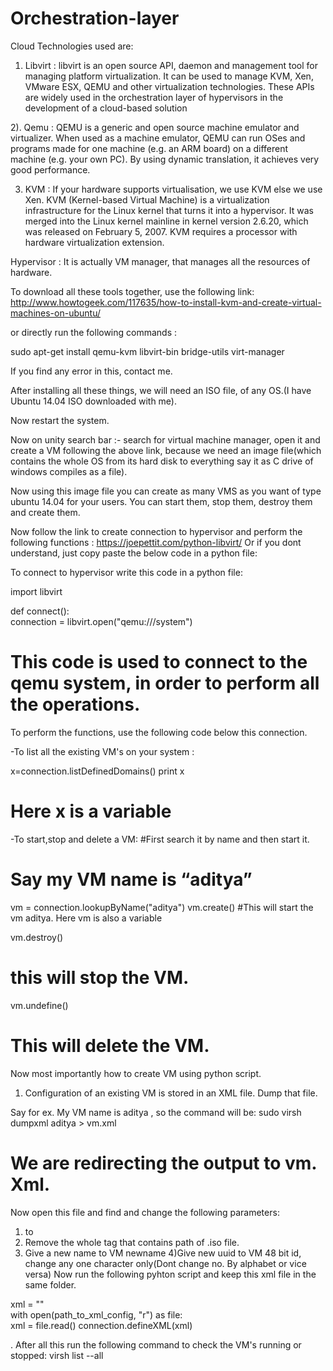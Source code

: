 # Orchestration-layer

Cloud Technologies used are:

1) Libvirt : libvirt is an open source API, daemon and management tool for managing platform virtualization. It can be used to manage KVM, Xen, VMware ESX, QEMU and other virtualization technologies. These APIs are widely used in the orchestration layer of hypervisors in the development of a cloud-based solution

 2). Qemu : QEMU is a generic and open source machine emulator and virtualizer. When used as a machine emulator, QEMU can run OSes and programs made for one machine (e.g. an ARM board) on a different machine (e.g. your own PC). By using dynamic translation, it achieves very good performance.

3) KVM : If your hardware supports virtualisation, we use KVM else we use Xen.
KVM (Kernel-based Virtual Machine) is a virtualization infrastructure for the Linux kernel that turns it into a hypervisor. It was merged into the Linux kernel mainline in kernel version 2.6.20, which was released on February 5, 2007. KVM requires a processor with hardware virtualization extension.


Hypervisor : It is actually VM manager, that manages all the resources of hardware.

To download all these tools together, use the following link:
http://www.howtogeek.com/117635/how-to-install-kvm-and-create-virtual-machines-on-ubuntu/


or directly run the following commands :

sudo apt-get install qemu-kvm libvirt-bin bridge-utils virt-manager

If you find any error in this, contact me.

After installing all these things, we will need an ISO file, of any OS.(I have Ubuntu 14.04 ISO downloaded with me).

Now restart the system.

Now on unity search bar :- search for virtual machine manager, open it and create a VM following the above link, because we need an image file(which contains the whole OS from its hard disk to everything say it as C drive of windows compiles as a file).


Now using this image file you can create as many VMS as you want of type ubuntu 14.04 for your users. You can start them, stop them, destroy them and create them.

Now follow the link to create connection to hypervisor and perform the following functions :
https://joepettit.com/python-libvirt/
Or if you dont understand, just copy paste the below code in a python file:

To connect to hypervisor write this code in a python file:

import libvirt

def connect():  
    connection = libvirt.open("qemu:///system")
# This code is used to connect to the qemu system, in order to perform all the operations.

To perform the functions, use the following code below this connection.
	 
-To list all the existing VM's on your system :

x=connection.listDefinedDomains()
print x
# Here x is a variable

-To start,stop and delete a VM:
#First search it by name and then start it.
# Say my VM name is “aditya”
vm = connection.lookupByName("aditya")
vm.create()
#This will start the vm aditya. Here vm is also a variable

vm.destroy()
# this will stop the VM.
vm.undefine()

# This will delete the VM.

Now most importantly how to create VM using python script.

1) Configuration of an existing VM is stored in an XML file.
Dump that file.

Say for ex. My VM name is aditya , so the command will be:
sudo virsh dumpxml aditya > vm.xml
# We are redirecting the output to vm. Xml.

Now open this file and find and change the following parameters:
1) <boot dev='hd'/> to <boot dev='cdrom'/>
2) Remove the whole tag that contains path of .iso file.
3) Give a new name to VM <name>newname</name>
4)Give new uuid to VM <uuid>48 bit id, change any one character only(Dont change no. By alphabet or vice versa)</uuid>
Now run the following pyhton script and keep this xml file in the same folder.

xml = ""  
with open(path_to_xml_config, "r") as file:  
    xml = file.read()
connection.defineXML(xml) 

.
After all this run the following command to check the VM's running or stopped:
virsh list --all 
 




